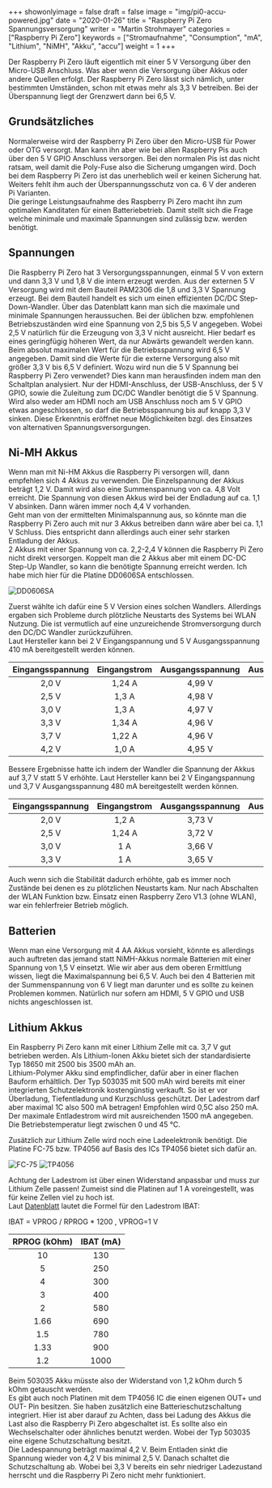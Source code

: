 +++
showonlyimage = false
draft = false
image = "img/pi0-accu-powered.jpg"
date = "2020-01-26"
title = "Raspberry Pi Zero Spannungsversorgung"
writer = "Martin Strohmayer"
categories = ["Raspberry Pi Zero"] 
keywords = ["Stromaufnahme", "Consumption", "mA", "Lithium", "NiMH", "Akku", "accu"]
weight = 1
+++


Der Raspberry Pi Zero läuft eigentlich mit einer 5 V Versorgung über den Micro-USB Anschluss. Was aber wenn die Versorgung über Akkus oder andere Quellen erfolgt. Der Raspberry Pi Zero lässt sich nämlich, unter bestimmten Umständen, schon mit etwas mehr als 3,3 V betreiben. Bei der Überspannung liegt der Grenzwert dann bei 6,5 V.
<!--more-->

## Grundsätzliches

Normalerweise wird der Raspberry Pi Zero über den Micro-USB für Power oder OTG versorgt. Man kann ihn aber wie bei allen Raspberry Pis auch über den 5 V GPIO Anschluss versorgen. Bei den normalen Pis ist das nicht ratsam, weil damit die Poly-Fuse also die Sicherung umgangen wird. Doch bei dem Raspberry Pi Zero ist das unerheblich weil er keinen Sicherung hat. Weiters fehlt ihm auch der Überspannungsschutz von ca. 6 V der anderen Pi Varianten.  
Die geringe Leistungsaufnahme des Raspberry Pi Zero macht ihn zum optimalen Kanditaten für einen Batteriebetrieb. Damit stellt sich die Frage welche minimale und maximale Spannungen sind zulässig bzw. werden benötigt. 


## Spannungen 

Die Raspberry Pi Zero hat 3 Versorgungsspannungen, einmal 5 V von extern und dann 3,3 V und 1,8 V die intern erzeugt werden. Aus der externen 5 V Versorgung wird mit dem Bauteil PAM2306 die 1,8 und 3,3 V Spannung erzeugt. Bei dem Bauteil handelt es sich um einen effizienten DC/DC Step-Down-Wandler. Über das Datenblatt kann man sich die maximale und minimale Spannungen heraussuchen. Bei der üblichen bzw. empfohlenen Betriebszuständen wird eine Spannung von 2,5 bis 5,5 V angegeben. Wobei 2,5 V natürlich für die Erzeugung von 3,3 V nicht ausreicht. Hier bedarf es eines geringfügig höheren Wert, da nur Abwärts gewandelt werden kann. Beim absolut maximalen Wert für die Betriebsspannung wird 6,5 V angegeben. Damit sind die Werte für die externe Versorgung also mit größer 3,3 V bis 6,5 V definiert. Wozu wird nun die 5 V Spannung bei Raspberry Pi Zero verwendet? Dies kann man herausfinden indem man den Schaltplan analysiert. Nur der HDMI-Anschluss, der USB-Anschluss, der 5 V GPIO, sowie die Zuleitung zum DC/DC Wandler benötigt die 5 V Spannung.  
Wird also weder am HDMI noch am USB Anschluss noch am 5 V GPIO etwas angeschlossen, so darf die Betriebsspannung bis auf knapp 3,3 V sinken. Diese Erkenntnis eröffnet neue Möglichkeiten bzgl. des Einsatzes von alternativen Spannungsversorgungen. 


## Ni-MH Akkus

Wenn man mit Ni-HM Akkus die Raspberry Pi versorgen will, dann empfehlen sich 4 Akkus zu verwenden. Die Einzelspannung der Akkus beträgt 1,2 V. Damit wird also eine Summenspannung von ca. 4,8 Volt erreicht. Die Spannung von diesen Akkus wird bei der Endladung auf ca. 1,1 V absinken. Dann wären immer noch 4,4 V vorhanden.  
Geht man von der ermittelten Minimalspannung aus, so könnte man die Raspberry Pi Zero auch mit nur 3 Akkus betreiben dann wäre aber bei ca. 1,1 V Schluss. Dies entspricht dann allerdings auch einer sehr starken Entladung der Akkus.  
2 Akkus mit einer Spannung von ca. 2,2-2,4 V können die Raspberry Pi Zero nicht direkt versorgen. Koppelt man die 2 Akkus aber mit einem DC-DC Step-Up Wandler, so kann die benötigte Spannung erreicht werden. Ich habe mich hier für die Platine DD0606SA entschlossen. 

![DD0606SA](../../img/DD0606SA.jpg)

Zuerst wählte ich dafür eine 5 V Version eines solchen Wandlers. Allerdings ergaben sich Probleme durch plötzliche Neustarts des Systems bei WLAN Nutzung. Die ist vermutlich auf eine unzureichende Stromversorgung durch den DC/DC Wandler zurückzuführen.  
Laut Hersteller kann bei 2 V Eingangspannung und 5 V Ausgangsspannung 410 mA bereitgestellt werden können. 

| Eingangsspannung | Eingangstrom | Ausgangsspannung | Ausgangsstrom	|
|:-----:|:-------:|:------:|:-------:|
| 2,0 V | 1,24 A  | 4,99 V |  0,41 A |
| 2,5 V | 1,3 A   | 4,98 V |  0,55 A |
| 3,0 V | 1,3 A   | 4,97 V |  0,68 A |
| 3,3 V | 1,34 A  | 4,96 V |  0,79 A |
| 3,7 V | 1,22 A  | 4,96 V |  0,8 A |
| 4,2 V | 1,0 A   | 4,95 V |  0,8 A |


Bessere Ergebnisse hatte ich indem der Wandler die Spannung der Akkus auf 3,7 V statt 5 V erhöhte.
Laut Hersteller kann bei 2 V Eingangspannung und 3,7 V Ausgangsspannung 480 mA bereitgestellt werden können. 

| Eingangsspannung | Eingangstrom | Ausgangsspannung | Ausgangsstrom	|
|:-----:|:------:|:------:|:-------:|
| 2,0 V | 1,2 A  | 3,73 V |  0,48 A |
| 2,5 V | 1,24 A | 3,72 V |  0,66 A |
| 3,0 V | 1 A    | 3,66 V |  0,69 A |
| 3,3 V | 1 A    | 3,65 V |  0,8 A |


Auch wenn sich die Stabilität dadurch erhöhte, gab es immer noch Zustände bei denen es zu plötzlichen Neustarts kam. Nur nach Abschalten der WLAN Funktion bzw. Einsatz einen Raspberry Zero V1.3 (ohne WLAN), war ein fehlerfreier Betrieb möglich.




## Batterien 
 
Wenn man eine Versorgung mit 4 AA Akkus vorsieht, könnte es allerdings auch auftreten das jemand statt NiMH-Akkus normale Batterien mit einer Spannung von 1,5 V einsetzt. Wie wir aber aus dem oberen Ermittlung wissen, liegt die Maximalspannung bei 6,5 V. Auch bei den 4 Batterien mit der Summenspannung von 6 V liegt man darunter und es sollte zu keinen Problemen kommen. Natürlich nur sofern am HDMI, 5 V GPIO und USB nichts angeschlossen ist. 
  

## Lithium Akkus

Ein Raspberry Pi Zero kann mit einer Lithium Zelle mit ca. 3,7 V gut betrieben werden. Als Lithium-Ionen Akku bietet sich der standardisierte Typ 18650 mit 2500 bis 3500 mAh an.  
Lithium-Polymer Akku sind empfindlicher, dafür aber in einer flachen Bauform erhältlich. Der Typ 503035 mit 500 mAh wird bereits mit einer integrierten Schutzelektronik kostengünstig verkauft. So ist er vor Überladung, Tiefentladung und Kurzschluss geschützt. Der Ladestrom darf aber maximal 1C also 500 mA betragen! Empfohlen wird 0,5C also 250 mA. Der maximale Entladestrom wird mit ausreichenden 1500 mA angegeben. Die Betriebstemperatur liegt zwischen 0 und 45 °C.

Zusätzlich zur Lithium Zelle wird noch eine Ladeelektronik benötigt. Die Platine FC-75 bzw. TP4056 auf Basis des ICs TP4056 bietet sich dafür an. 

![FC-75](../../img/FC-75.jpg)
![TP4056](../../img/TP4056.jpg)


Achtung der Ladestrom ist über einen Widerstand anpassbar und muss zur Lithium Zelle passen! Zumeist sind die Platinen auf 1 A voreingestellt, was für keine Zellen viel zu hoch ist.  
Laut [Datenblatt](https://dlnmh9ip6v2uc.cloudfront.net/datasheets/Prototyping/TP4056.pdf) lautet die Formel für den Ladestrom IBAT:

IBAT = VPROG / RPROG * 1200 ,  VPROG=1 V 

| RPROG (kOhm) | IBAT (mA) |
|:----:|:----:| 
| 10   | 130  | 
| 5    | 250  |
| 4    | 300  |
| 3    | 400  |
| 2    | 580  |
| 1.66 | 690  |
| 1.5  | 780  |
| 1.33 | 900  |
| 1.2  | 1000 |

Beim 503035 Akku müsste also der Widerstand von 1,2 kOhm durch 5 kOhm getauscht werden.  
Es gibt auch noch Platinen mit dem TP4056 IC die einen eigenen OUT+ und OUT- Pin besitzen. Sie haben zusätzlich eine Batterieschutzschaltung integriert. Hier ist aber darauf zu Achten, dass bei Ladung des Akkus die Last also die Raspberry Pi Zero abgeschaltet ist. Es sollte also ein Wechselschalter oder ähnliches benutzt werden. Wobei der Typ 503035 eine eigene Schutzschaltung besitzt.  
Die Ladespannung beträgt maximal 4,2 V. Beim Entladen sinkt die Spannung wieder von 4,2 V bis minimal 2,5 V. Danach schaltet die Schutzschaltung ab. Wobei bei 3,3 V bereits ein sehr niedriger Ladezustand herrscht und die Raspberry Pi Zero nicht mehr funktioniert.

